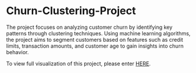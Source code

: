 # Churn-Clustering-Project
The project focuses on analyzing customer churn by identifying key patterns through clustering techniques. Using machine learning algorithms, the project aims to segment customers based on features such as credit limits, transaction amounts, and customer age to gain insights into churn behavior.

To view full visualization of this project, please enter [HERE](https://nbviewer.org/github/chinhng275/Churn-Clustering-Project/blob/f4b61a510ded956c32ae69e26b8d6a48acf2d071/Customer_Churn_Project.ipynb).
